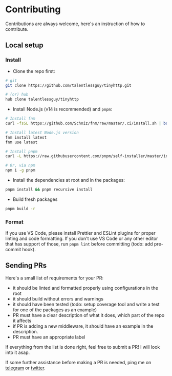 # Contributing

Contributions are always welcome, here's an instruction of how to contribute.

## Local setup

### Install

- Clone the repo first:

```sh
# git
git clone https://github.com/talentlessguy/tinyhttp.git

# (or) hub
hub clone talentlessguy/tinyhttp
```

- Install Node.js (v14 is recommended) and `pnpm`:

```sh
# Install fnm
curl -fsSL https://github.com/Schniz/fnm/raw/master/.ci/install.sh | bash

# Install latest Node.js version
fnm install latest
fnm use latest

# Install pnpm
curl -L https://raw.githubusercontent.com/pnpm/self-installer/master/install.js | node

# Or, via npm
npm i -g pnpm
```

- Install the dependencies at root and in the packages:

```sh
pnpm install && pnpm recursive install
```

- Build fresh packages

```sh
pnpm build -r
```

### Format

If you use VS Code, please install Prettier and ESLint plugins for proper linting and code formatting.
If you don't use VS Code or any other editor that has support of those, run `pnpm lint` before committing (todo: add pre-commit hook).

## Sending PRs

Here's a small list of requirements for your PR:

- it should be linted and formatted properly using configurations in the root
- it should build without errors and warnings
- it should have been tested (todo: setup coverage tool and write a test for one of the packages as an example)
- PR must have a clear description of what it does, which part of the repo it affects
- if PR is adding a new middleware, it should have an example in the description.
- PR must have an appropriate label

If everything from the list is done right, feel free to submit a PR! I will look into it asap.

If some further assistance before making a PR is needed, ping me on [telegram](https://t.me/talentless_guy) or [twitter](https://twitter.com/v1rtl).
